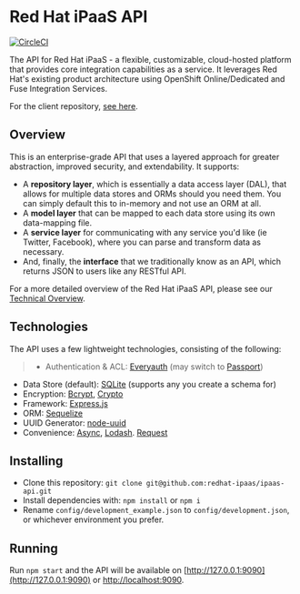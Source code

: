 # Red Hat iPaaS API

[![CircleCI](https://circleci.com/gh/redhat-ipaas/ipaas-api.svg?style=svg)](https://circleci.com/gh/redhat-ipaas/ipaas-api)

The API for Red Hat iPaaS - a flexible, customizable, cloud-hosted platform that provides core integration capabilities as a service. It leverages Red Hat's existing product architecture using OpenShift Online/Dedicated and Fuse Integration Services.

For the client repository, [see here](https://github.com/redhat-ipaas/ipaas-client).

## Overview
This is an enterprise-grade API that uses a layered approach for greater abstraction, improved security, and extendability. It supports:

- A **repository layer**, which is essentially a data access layer (DAL), that allows for multiple data stores and ORMs should you need them. You can simply default this to in-memory and not use an ORM at all.
- A **model layer** that can be mapped to each data store using its own data-mapping file.
- A **service layer** for communicating with any service you'd like (ie Twitter, Facebook), where you can parse and transform data as necessary.
- And, finally, the **interface** that we traditionally know as an API, which returns JSON to users like any RESTful API.

For a more detailed overview of the Red Hat iPaaS API, please see our [Technical Overview](docs/overview.md).

## Technologies
The API uses a few lightweight technologies, consisting of the following:

>- Authentication & ACL: [Everyauth](https://github.com/bnoguchi/everyauth) (may switch to [Passport](http://passportjs.org/))
- Data Store (default): [SQLite](https://www.npmjs.com/package/sqlite3) (supports any you create a schema for)
- Encryption: [Bcrypt](https://www.npmjs.com/package/bcrypt), [Crypto](https://www.npmjs.com/package/crypto)
- Framework: [Express.js](http://expressjs.com/)
- ORM: [Sequelize](http://docs.sequelizejs.com/en/v3/)
- UUID Generator: [node-uuid](https://www.npmjs.com/package/node-uuid)
- Convenience: [Async](https://github.com/caolan/async), [Lodash](https://npmjs.org/package/lodash). [Request](https://www.npmjs.com/package/request)


## Installing
- Clone this repository: `git clone git@github.com:redhat-ipaas/ipaas-api.git`
- Install dependencies with: `npm install` or `npm i`
- Rename `config/development_example.json` to `config/development.json`, or whichever environment you prefer.

## Running
Run `npm start` and the API will be available on [http://127.0.0.1:9090](http://127.0.0.1:9090) or [http://localhost:9090](http://localhost:9090).


